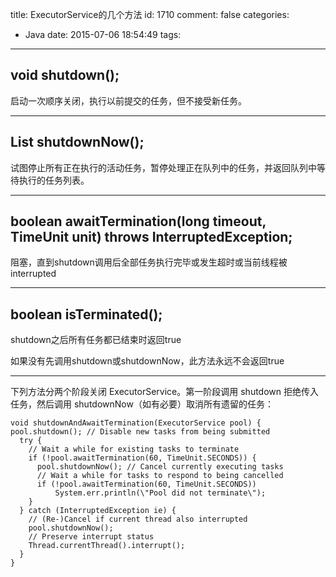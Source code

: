 title: ExecutorService的几个方法
id: 1710
comment: false
categories:
  - Java
date: 2015-07-06 18:54:49
tags:
---

## void shutdown();

启动一次顺序关闭，执行以前提交的任务，但不接受新任务。

* * *

## List<Runnable> shutdownNow();

试图停止所有正在执行的活动任务，暂停处理正在队列中的任务，并返回队列中等待执行的任务列表。

* * *

## boolean awaitTermination(long timeout, TimeUnit unit) throws InterruptedException;

阻塞，直到shutdown调用后全部任务执行完毕或发生超时或当前线程被interrupted

* * *

## boolean isTerminated();

shutdown之后所有任务都已结束时返回true

如果没有先调用shutdown或shutdownNow，此方法永远不会返回true

* * *

下列方法分两个阶段关闭 ExecutorService。第一阶段调用 shutdown 拒绝传入任务，然后调用 shutdownNow（如有必要）取消所有遗留的任务：

    void shutdownAndAwaitTermination(ExecutorService pool) {
    pool.shutdown(); // Disable new tasks from being submitted
      try {
        // Wait a while for existing tasks to terminate
        if (!pool.awaitTermination(60, TimeUnit.SECONDS)) {
          pool.shutdownNow(); // Cancel currently executing tasks
          // Wait a while for tasks to respond to being cancelled
          if (!pool.awaitTermination(60, TimeUnit.SECONDS))
              System.err.println(\"Pool did not terminate\");
        }
      } catch (InterruptedException ie) {
        // (Re-)Cancel if current thread also interrupted
        pool.shutdownNow();
        // Preserve interrupt status
        Thread.currentThread().interrupt();
      }
    }
    
